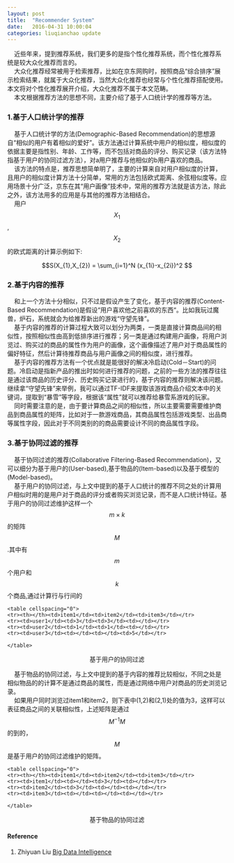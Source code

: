 ```yaml
---
layout: post
title:  "Recommender System"
date:   2016-04-31 10:00:04
categories: liuqianchao update
---
```


&nbsp;&nbsp;&nbsp;&nbsp;近些年来，提到推荐系统，我们更多的是指个性化推荐系统，而个性化推荐系统是较大众化推荐而言的。   
&nbsp;&nbsp;&nbsp;&nbsp;大众化推荐经常被用于检索推荐，比如在京东网购时，按照商品“综合排序”展示检索结果，就属于大众化推荐，当然大众化推荐也经常与个性化推荐搭配使用。本文将对个性化推荐展开介绍，大众化推荐不属于本文范畴。   
&nbsp;&nbsp;&nbsp;&nbsp;本文根据推荐方法的思想不同，主要介绍了基于人口统计学的推荐等方法。


### 1.基于人口统计学的推荐
&nbsp;&nbsp;&nbsp;&nbsp;基于人口统计学的方法(Demographic-Based Recommendation)的思想源自“相似的用户有着相似的爱好”。该方法通过计算系统中用户的相似度，相似度的依据主要是指性别、年龄、工作等，而不包括对商品的评分、购买记录（该方法特指基于用户的协同过滤方法），对a用户推荐与他相似的b用户喜欢的商品。   
&nbsp;&nbsp;&nbsp;&nbsp;该方法的特点是，推荐思想简单明了，主要的计算来自对用户相似度的计算，且用户的相似度计算方法十分简单，常用的方法包括欧式距离、余弦相似度等。应用场景十分广泛，京东在其“用户画像”技术中，常用的推荐方法就是该方法，除此之外，该方法用多的应用是与其他的推荐方法相结合。    
&nbsp;&nbsp;&nbsp;&nbsp;用户$$X_{1}$$,$$X_{2}$$的欧式距离的计算示例如下:   

<div align="center">$$S(X_{1},X_{2}) = \sum_{i=1}^N (x_{1i}-x_{2i})^2 $$</div>

### 2.基于内容的推荐
&nbsp;&nbsp;&nbsp;&nbsp;和上一个方法十分相似，只不过是假设产生了变化，基于内容的推荐(Content-Based Recommendation)是假设“用户喜欢他之前喜欢的东西“。比如我玩过魔兽，炉石，系统就会为给推荐新出的游戏“守望先锋”。   
&nbsp;&nbsp;&nbsp;&nbsp;基于内容的推荐的计算过程大致可以划分为两类，一类是直接计算商品间的相似性，按照相似性由高到低排序进行推荐；另一类是通过构建用户画像，将用户浏览过、购买过的商品的属性作为用户的画像，这个画像描述了用户对于商品属性的偏好特征，然后计算待推荐商品与用户画像之间的相似度，进行推荐。   
&nbsp;&nbsp;&nbsp;&nbsp;基于内容的推荐方法有一个优点就是能很好的解决冷启动(Cold－Start)的问题。冷启动是指新产品的推出时如何进行推荐的问题，之前的一些方法的推荐往往是通过该商品的历史评分、历史购买记录进行的，基于内容的推荐则解决该问题。继续拿“守望先锋”来举例，我可以通过TF-IDF来提取该游戏商品介绍文本中的关键词，提取到“暴雪”等字段，根据该“属性”就可以推荐给暴雪系游戏的玩家。   
&nbsp;&nbsp;&nbsp;&nbsp;同时需要注意的是，由于要计算商品之间的相似性，所以主要需要需要维护商品到商品属性的矩阵，比如对于一款游戏商品，其商品属性包括游戏类型、出品商等属性字段，因此对于不同类别的的商品需要设计不同的商品属性字段。

### 3.基于协同过滤的推荐
&nbsp;&nbsp;&nbsp;&nbsp;基于协同过滤的推荐(Collaborative Filtering-Based Recommendation)，又可以细分为基于用户的(User-based),基于物品的(Item-based)以及基于模型的(Model-based)。   
&nbsp;&nbsp;&nbsp;&nbsp;基于用户的协同过滤，与上文中提到的基于人口统计的推荐不同之处的计算用户相似时用的是用户对于商品的评分或者购买浏览记录，而不是人口统计特征。基于用户的协同过滤维护这样一个$$m × k$$的矩阵$$M$$.其中有$$m$$个用户和$$k$$个商品,通过计算行与行间的  

<div id="content">

    <table cellspacing="0">
    <tr><th></th><td>item1</td><td>item2</td><td>item3</td></tr>
    <tr><td>user1</td><td>3</td><td>3</td><td></td></tr>
    <tr><td>user2</td><td>1</td><td>1</td><td></td></tr>
    <tr><td>user3</td><td></td><td></td><td>5</td></tr>

    </table>

</div> 
<div align="center">基于用户的协同过滤</div>

&nbsp;&nbsp;&nbsp;&nbsp;基于物品的协同过滤，与上文中提到的基于内容的推荐比较相似，不同之处是相似物品的的计算不是通过商品的属性，而是通过网络中用户对商品的历史浏览记录。   
&nbsp;&nbsp;&nbsp;&nbsp;如果用户同时浏览过item1和item2，则下表中(1,2)和(2,1)处的值为3，这样可以表征商品之间的关联相似性，上述矩阵是通过$$M^{-1}M$$的到的，$$M$$是基于用户的协同过滤维护的矩阵。


<div id="content">

    <table cellspacing="0">
    <tr><th></th><td>item1</td><td>item2</td><td>item3</td></tr>
    <tr><td>item1</td><td></td><td>3</td><td></td></tr>
    <tr><td>item2</td><td>3</td><td></td><td></td></tr>
    <tr><td>item3</td><td></td><td></td><td></td></tr>

    </table>

</div> 
<div align="center">基于物品的协同过滤</div>

#### Reference
1. Zhiyuan Liu [Big Data Intelligence](http://www.amazon.com/s/ref=nb_sb_noss?url=search-alias%3Daps&field-keywords=big+data+intelligence&rh=i%3Aaps%2Ck%3Abig+data+intelligence)

